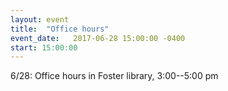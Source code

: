 ```yaml
---
layout: event
title:  "Office hours"
event_date:   2017-06-28 15:00:00 -0400
start: 15:00:00
---
```


6/28: Office hours in Foster library, 3:00--5:00 pm
